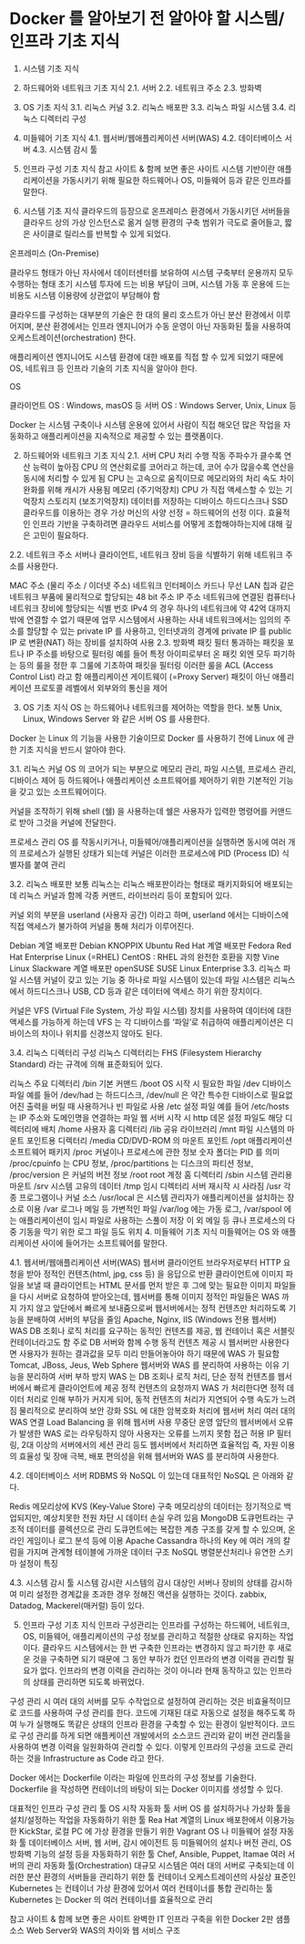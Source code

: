 
# Docker 를 알아보기 전 알아야 할 시스템/인프라 기초 지식

1. 시스템 기초 지식
2. 하드웨어와 네트워크 기초 지식
2.1. 서버
2.2. 네트워크 주소
2.3. 방화벽
3. OS 기초 지식
3.1. 리눅스 커널
3.2. 리눅스 배포판
3.3. 리눅스 파일 시스템
3.4. 리눅스 디렉터리 구성
4. 미들웨어 기초 지식
4.1. 웹서버/웹애플리케이션 서버(WAS)
4.2. 데이터베이스 서버
4.3. 시스템 감시 툴
5. 인프라 구성 기초 지식
참고 사이트 & 함께 보면 좋은 사이트
시스템 기반이란 애플리케이션을 가동시키기 위해 필요한 하드웨어나 OS, 미들웨어 등과 같은 인프라를 말한다.

1. 시스템 기초 지식
클라우드의 등장으로 온프레미스 환경에서 가동시키던 서버들을 클라우드 상의 가상 인스턴스로 옮겨 실행 환경의 구축 범위가 극도로 줄어들고, 짧은 사이클로 릴리스를 반복할 수 있게 되었다.

온프레미스 (On-Premise)

클라우드 형태가 아닌 자사에서 데이터센터를 보유하여 시스템 구축부터 운용까지 모두 수행하는 형태
초기 시스템 투자에 드는 비용 부담이 크며, 시스템 가동 후 운용에 드는 비용도 시스템 이용량에 상관없이 부담해야 함

클라우드를 구성하는 대부분의 기술은 한 대의 물리 호스트가 아닌 분산 환경에서 이루어지며, 분산 환경에서는 인프라 엔지니어가 수동 운영이 아닌 자동화된 툴을 사용하여 오케스트레이션(orchestration) 한다.

애플리케이션 엔지니어도 시스템 환경에 대한 배포를 직접 할 수 있게 되었기 때문에 OS, 네트워크 등 인프라 기술의 기초 지식을 알아야 한다.

OS

클라이언트 OS : Windows, masOS 등
서버 OS : Windows Server, Unix, Linux 등

Docker 는 시스템 구축이나 시스템 운용에 있어서 사람이 직접 해오던 많은 작업을 자동화하고 애플리케이션을 지속적으로 제공할 수 있는 플랫폼이다.

2. 하드웨어와 네트워크 기초 지식
2.1. 서버
CPU
처리 수행
작동 주파수가 클수록 연산 능력이 높아짐
CPU 의 연산회로를 코어라고 하는데, 코어 수가 많을수록 연산을 동시에 처리할 수 있게 됨
CPU 는 고속으로 움직이므로 메모리와의 처리 속도 차이 완화를 위해 캐시가 사용됨
메모리 (주기억장치)
CPU 가 직접 액세스할 수 있는 기억장치
스토리지 (보조기억장치)
데이터를 저장하는 디바이스
하드디스크나 SSD
클라우드를 이용하는 경우 가상 머신의 사양 선정 = 하드웨어의 선정 이다.
효율적인 인프라 기반을 구축하려면 클라우드 서비스를 어떻게 조합해야하는지에 대해 깊은 고민이 필요하다.

2.2. 네트워크 주소
서버나 클라이언트, 네트워크 장비 등을 식별하기 위해 네트워크 주소를 사용한다.

MAC 주소 (물리 주소 / 이더넷 주소)
네트워크 인터페이스 카드나 무선 LAN 칩과 같은 네트워크 부품에 물리적으로 할당되는 48 bit 주소
IP 주소
네트워크에 연결된 컴퓨터나 네트워크 장비에 할당되는 식별 번호
IPv4 의 경우 하나의 네트워크에 약 42억 대까지밖에 연결할 수 없기 때문에
업무 시스템에서 사용하는 사내 네트워크에서는 임의의 주소를 할당할 수 있는 private IP 를 사용하고,
인터넷과의 경계에 private IP 를 public IP 로 변환(NAT) 하는 장비를 설치하여 사용
2.3. 방화벽
패킷 필터
통과하는 패킷을 포트나 IP 주소를 바탕으로 필터링
예를 들어 특정 아이피로부터 온 패킷 외엔 모두 파기하는 등의 룰을 정한 후 그룰에 기초하여 패킷을 필터링
이러한 룰을 ACL (Access Control List) 라고 함
애플리케이션 게이트웨이 (=Proxy Server)
패킷이 아닌 애플리케이션 프로토콜 레벨에서 외부와의 통신을 제어

3. OS 기초 지식
OS 는 하드웨어나 네트워크를 제어하는 역할을 한다.
보통 Unix, Linux, Windows Server 와 같은 서버 OS 를 사용한다.

Docker 는 Linux 의 기능을 사용한 기술이므로 Docker 를 사용하기 전에 Linux 에 관한 기초 지식을 반드시 알아야 한다.

3.1. 리눅스 커널
OS 의 코어가 되는 부분으로 메모리 관리, 파일 시스템, 프로세스 관리, 디바이스 제어 등 하드웨어나 애플리케이션 소프트웨어를 제어하기 위한 기본적인 기능을 갖고 있는 소프트웨어이다.

커널을 조작하기 위해 shell (쉘) 을 사용하는데 쉘은 사용자가 입력한 명령어를 커맨드로 받아 그것을 커널에 전달한다.

프로세스 관리
OS 를 작동시키거나, 미들웨어/애플리케이션을 실행하면 동시에 여러 개의 프로세스가 실행된 상태가 되는데 커널은 이러한 프로세스에 PID (Process ID) 식별자를 붙여 관리

3.2. 리눅스 배포판
보통 리눅스는 리눅스 배포판이라는 형태로 패키지화되어 배포되는데 리눅스 커널과 함께 각종 커맨드, 라이브러리 등이 포함되어 있다.

커널 외의 부분을 userland (사용자 공간) 이라고 하며, userland 에서는 디바이스에 직접 액세스가 불가하여 커널을 통해 처리가 이루어진다.

Debian 계열 배포판
Debian
KNOPPIX
Ubuntu
Red Hat 계열 배포판
Fedora
Red Hat Enterprise Linux (=RHEL)
CentOS : RHEL 과의 완전한 호환을 지향
Vine Linux
Slackware 계열 배포판
openSUSE
SUSE Linux Enterprise
3.3. 리눅스 파일 시스템
커널이 갖고 있는 기능 중 하나로 파일 시스템이 있는데 파일 시스템은 리눅스에서 하드디스크나 USB, CD 등과 같은 데이터에 액세스 하기 위한 장치이다.

커널은 VFS (Virtual File System, 가상 파일 시스템) 장치를 사용하여 데이터에 대한 액세스를 가능하게 하는데 VFS 는 각 디바이스를 ‘파일’로 취급하여 애플리케이션은 디바이스의 차이나 위치를 신경쓰지 않아도 된다.

3.4. 리눅스 디렉터리 구성
리눅스 디렉터리는 FHS (Filesystem Hierarchy Standard) 라는 규격에 의해 표준화되어 있다.

리눅스 주요 디렉터리
/bin
기본 커맨드
/boot
OS 시작 시 필요한 파일
/dev
디바이스 파일
예를 들어 /dev/had 는 하드디스크, /dev/null 은 약간 특수한 디바이스로 필요없어진 출력을 버릴 때 사용하거나 빈 파일로 사용
/etc
설정 파일
예를 들어 /etc/hosts 는 IP 주소와 도메인명을 연결하는 파일
웹 서버 시작 시 http 데몬 설정 파일도 해당 디렉터리에 배치
/home
사용자 홈 디렉터리
/lib
공유 라이브러리
/mnt
파일 시스템의 마운트 포인트용 디렉터리
/media
CD/DVD-ROM 의 마운트 포인트
/opt
애플리케이션 소프트웨어 패키지
/proc
커널이나 프로세스에 관한 정보
숫자 폴더는 PID 를 의미
/proc/cpuinfo 는 CPU 정보, /proc/partitions 는 디스크의 파티션 정보, /proc/version 은 커널의 버전 정보
/root
root 계정 홈 디렉터리
/sbin
시스템 관리용 마운트
/srv
시스템 고유의 데이터
/tmp
임시 디렉터리
서버 재시작 시 사라짐
/usr
각종 프로그램이나 커널 소스
/usr/local 은 시스템 관리자가 애플리케이션을 설치하는 장소로 이용
/var
로그나 메일 등 가변적인 파일
/var/log 에는 가동 로그, /var/spool 에는 애플리케이션이 임시 파일로 사용하는 스풀이 저장
이 외 메일 등 큐나 프로세스의 다중 기동을 막기 위한 로그 파일 등도 위치
4. 미들웨어 기초 지식
미들웨어는 OS 와 애플리케이션 사이에 들어가는 소프트웨어를 말한다.

4.1. 웹서버/웹애플리케이션 서버(WAS)
웹서버
클라이언트 브라우저로부터 HTTP 요청을 받아 정적인 컨텐츠(html, jpg, css 등) 을 응답으로 반환
클라이언트에 이미지 파일을 보낼 때 클라이언트는 HTML 문서를 먼저 받은 후 그에 맞는 필요한 이미지 파일들을 다시 서버로 요청하여 받아오는데,
웹서버를 통해 이미지 정적인 파일들은 WAS 까지 가지 않고 앞단에서 빠르게 보내줌으로써
웹서버에서는 정적 컨텐츠만 처리하도록 기능을 분배하여 서버의 부담을 줄임
Apache, Nginx, IIS (Windows 전용 웹서버)
WAS
DB 조회나 로직 처리를 요구하는 동적인 컨텐츠를 제공, 웹 컨테이너 혹은 서블릿 컨테이너라고도 함
주로 DB 서버와 함께 수행
동적 컨텐츠 제공 시 웹서버만 사용한다면 사용자가 원하는 결과값을 모두 미리 만들어놓아야 하기 때문에 WAS 가 필요함
Tomcat, JBoss, Jeus, Web Sphere
웹서버와 WAS 를 분리하여 사용하는 이유
기능을 분리하여 서버 부하 방지
WAS 는 DB 조회나 로직 처리, 단순 정적 컨텐츠를 웹서버에서 빠르게 클라이언트에 제공
정적 컨텐츠의 요청까지 WAS 가 처리한다면 정적 데이터 처리로 인해 부하가 커지게 되어, 동적 컨텐츠의 처리가 지연되어 수행 속도가 느려짐
물리적으로 분리하여 보안 강화
SSL 에 대한 암복호화 처리에 웹서버 처리
여러 대의 WAS 연결
Load Balancing 을 위해 웹서버 사용
무중단 운영
앞단의 웹서버에서 오류가 발생한 WAS 로는 라우팅하지 않아 사용자는 오류를 느끼지 못함
접근 허용 IP 필터링, 2대 이상의 서버에서의 세션 관리 등도 웹서버에서 처리하면 효율적임
즉, 자원 이용의 효율성 및 장애 극복, 배포 편의성을 위해 웹서버와 WAS 를 분리하여 사용한다.

4.2. 데이터베이스 서버
RDBMS 와 NoSQL 이 있는데 대표적인 NoSQL 은 아래와 같다.

Redis
메모리상에 KVS (Key-Value Store) 구축
메모리상의 데이터는 정기적으로 백업되지만, 예상치못한 전원 차단 시 데이터 손실 우려 있음
MongoDB
도큐먼트라는 구조적 데이터를 콜렉션으로 관리
도큐먼트에는 복잡한 계층 구조를 갖게 할 수 있으며, 온라인 게임이나 로그 분석 등에 이용
Apache Cassandra
하나의 Key 에 여러 개의 칼럼을 가지며 관계형 테이블에 가까운 데이터 구조
NoSQL
병렬분산처리나 유연한 스키마 설정이 특징

4.3. 시스템 감시 툴
시스템 감시란 시스템의 감시 대상인 서버나 장비의 상태를 감시하여 미리 설정한 경계값을 초과한 경우 정해진 액션을 실행하는 것이다.
zabbix, Datadog, Mackerel(매커럴) 등이 있다.

5. 인프라 구성 기초 지식
인프라 구성관리는 인프라를 구성하는 하드웨어, 네트워크, OS, 미들웨어, 애플리케이션의 구성 정보를 관리하고 적절한 상태로 유지하는 작업이다.
클라우드 시스템에서는 한 번 구축한 인프라는 변경하지 않고 파기한 후 새로운 것을 구축하면 되기 때문에 그 동안 부하가 컸던 인프라의 변경 이력을 관리할 필요가 없다.
인프라의 변경 이력을 관리하는 것이 아니라 현재 동작하고 있는 인프라의 상태를 관리하면 되도록 바뀌었다.

구성 관리 시 여러 대의 서버를 모두 수작업으로 설정하여 관리하는 것은 비효율적이므로 코드를 사용하여 구성 관리를 한다.
코드에 기재된 대로 자동으로 설정을 해주도록 하여 누가 실행해도 똑같은 상태의 인프라 환경을 구축할 수 있는 환경이 일반적이다.
코드로 구성 관리를 하게 되면 애플케이션 개발에서의 소스코드 관리와 같이 버전 관리툴을 사용하여 변경 이력을 일원화하여 관리할 수 있다.
이렇게 인프라의 구성을 코드로 관리하는 것을 Infrastructure as Code 라고 한다.

Docker 에서는 Dockerfile 이라는 파일에 인프라의 구성 정보를 기술한다.
Dockerfile 을 작성하면 컨테이너의 바탕이 되는 Docker 이미지를 생성할 수 있다.

대표적인 인프라 구성 관리 툴
OS 시작 자동화 툴
서버 OS 를 설치하거나 가상화 툴을 설치/설정하는 작업을 자동화하기 위한 툴
Rea Hat 계열의 Linux 배포한에서 이용가능한 KickStar, 로컬 PC 에 가상 환경을 만들기 위한 Vagrant
OS 나 미들웨어 설정 자동화 툴
데이터베이스 서버, 웹 서버, 감시 에이전트 등 미들웨어의 설치나 버전 관리, OS 방화벽 기능의 설정 등을 자동화하기 위한 툴
Chef, Ansible, Puppet, Itamae
여러 서버의 관리 자동화 툴(Orchestration)
대규모 시스템은 여러 대의 서버로 구축되는데 이러한 분산 환경의 서버들을 관리하기 위한 툴
컨테이너 오케스트레이션의 사실상 표준인 Kubernetes 는 컨테이너 가상 환경에 있어서 여러 컨테이너를 통합 관리하는 툴
Kubernetes 는 Docker 의 여러 컨테이너를 효율적으로 관리

참고 사이트 & 함께 보면 좋은 사이트
완벽한 IT 인프라 구축을 위한 Docker 2판
샘플 소스
Web Server와 WAS의 차이와 웹 서비스 구조